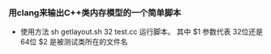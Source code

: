 <!--
 * @Author: cc673459362 cc673459362@vip.qq.com
 * @Date: 2024-02-26 20:56:21
 * @LastEditors: cc673459362 cc673459362@vip.qq.com
 * @LastEditTime: 2024-02-26 21:23:58
 * @FilePath: /ClassLayout/README.md
 * @Description: 这是默认设置,请设置`customMade`, 打开koroFileHeader查看配置 进行设置: https://github.com/OBKoro1/koro1FileHeader/wiki/%E9%85%8D%E7%BD%AE
-->
### 用clang来输出C++类内存模型的一个简单脚本  

- 使用方法
sh getlayout.sh 32 test.cc  运行脚本。
其中
\$1 参数代表 32位还是64位
\$2 是被测试类所在的文件名  
